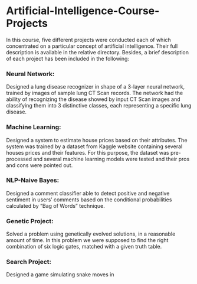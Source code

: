 # Artificial-Intelligence-Course-Projects

In this course, five different projects were conducted each of which concentrated on a particular concept of artificial intelligence. Their full description is available in the relative directory. Besides, a brief description of each project has been included in the following:

### Neural Network: 
Designed a lung disease recognizer in shape of a 3-layer neural network, trained by images of sample lung CT Scan records. The
network had the ability of recognizing the disease showed by input CT Scan images and classifying them into 3 distinctive classes, each representing
a specific lung disease.

### Machine Learning: 
Designed a system to estimate house prices based on their attributes. The system was trained by a dataset from Kaggle website
containing several houses prices and their features. For this purpose, the dataset was pre-processed and several machine learning models were
tested and their pros and cons were pointed out.

### NLP-Naive Bayes: 
Designed a comment classifier able to detect positive and negative sentiment in users’ comments based on the conditional
probabilities calculated by ”Bag of Words” technique.

### Genetic Project: 
Solved a problem using genetically evolved solutions, in a reasonable amount of time. In this problem we were supposed to find
the right combination of six logic gates, matched with a given truth table.

### Search Project: 
Designed a game simulating snake moves in
